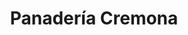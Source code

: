 ---
title: "Panadería Cremona"
url: /distrito-vecinal-noreste/panaderia-cremona/
shop: panadería
---